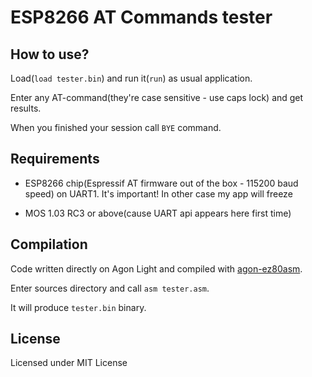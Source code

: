 # ESP8266 AT Commands tester

## How to use?

Load(`load tester.bin`) and run it(`run`) as usual application.

Enter any AT-command(they're case sensitive - use caps lock) and get results.

When you finished your session call `BYE` command.

## Requirements

 * ESP8266 chip(Espressif AT firmware out of the box - 115200 baud speed) on UART1. It's important! In other case my app will freeze

 * MOS 1.03 RC3 or above(cause UART api appears here first time)

## Compilation

Code written directly on Agon Light and compiled with [agon-ez80asm](https://github.com/envenomator/agon-ez80asm).

Enter sources directory and call `asm tester.asm`. 

It will produce `tester.bin` binary.

## License

Licensed under MIT License